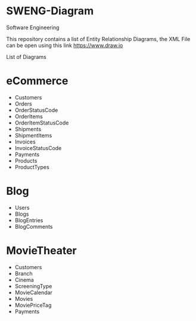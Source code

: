 # SWENG-Diagram
Software Engineering

This repository contains a list of Entity Relationship Diagrams, the XML File can be open using this link https://www.draw.io

List of Diagrams

# eCommerce 
- Customers
- Orders
- OrderStatusCode
- OrderItems
- OrderItemStatusCode
- Shipments
- ShipmentItems
- Invoices
- InvoiceStatusCode
- Payments
- Products
- ProductTypes

# Blog
- Users
- Blogs
- BlogEntries
- BlogComments

# MovieTheater
- Customers
- Branch
- Cinema
- ScreeningType
- MovieCalendar
- Movies
- MoviePriceTag
- Payments
